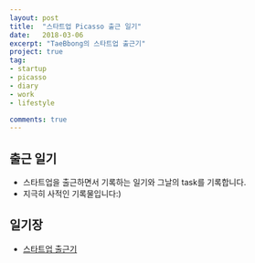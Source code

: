 ```yaml
---
layout: post
title:  "스타트업 Picasso 출근 일기"
date:   2018-03-06
excerpt: "TaeBbong의 스타트업 출근기"
project: true
tag:
- startup
- picasso
- diary
- work
- lifestyle

comments: true
---
```


 
## 출근 일기
* 스타트업을 출근하면서 기록하는 일기와 그날의 task를 기록합니다.
* 지극히 사적인 기록물입니다:)

  
## 일기장
* [스타트업 출근기](https://TaeBbong.github.io/picasso-diary-post)
